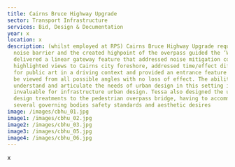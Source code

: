 ```yaml
---
title: Cairns Bruce Highway Upgrade
sector: Transport Infrastructure
services: Bid, Design & Documentation
year: x
location: x
description: (whilst employed at RPS) Cairns Bruce Highway Upgrade required a
  noise barrier and the created highpoint of the overpass guided the ‘Wave’. We
  delivered a linear gateway feature that addressed noise mitigation concerns,
  highlighted views to Cairns city foreshore, addressed time/effect difficulties
  for public art in a driving context and provided an entrance feature that can
  be viewed from all possible angles with no loss of effect. The ability to
  understand and articulate the needs of urban design in this setting is
  invaluable for infrastructure urban design. Tessa also designed the urban
  design treatments to the pedestrian overpass bridge, having to accommodate
  several governing bodies safety standards and aesthetic desires
image: /images/cbhu_01.jpg
image1: /images/cbhu_02.jpg
image2: /images/cbhu_03.jpg
image3: /images/cbhu_05.jpg
image4: /images/cbhu_06.jpg
---
```

x